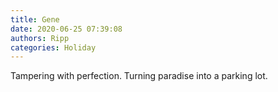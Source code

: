 ```yaml
---
title: Gene
date: 2020-06-25 07:39:08
authors: Ripp
categories: Holiday
---
```


 Tampering with perfection. Turning paradise into a parking lot.